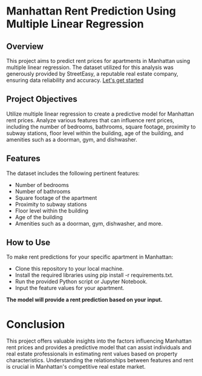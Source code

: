 # Manhattan Rent Prediction Using Multiple Linear Regression

## Overview

This project aims to predict rent prices for apartments in Manhattan using multiple linear regression. The dataset utilized for this analysis was generously provided by StreetEasy, a reputable real estate company, ensuring data reliability and accuracy. [Let's get started](Manhattan_Rent.ipynb)

## Project Objectives

Utilize multiple linear regression to create a predictive model for Manhattan rent prices.
Analyze various features that can influence rent prices, including the number of bedrooms, bathrooms, square footage, proximity to subway stations, floor level within the building, age of the building, and amenities such as a doorman, gym, and dishwasher.

## Features
The dataset includes the following pertinent features:

* Number of bedrooms
* Number of bathrooms
* Square footage of the apartment
* Proximity to subway stations
* Floor level within the building
* Age of the building
* Amenities such as a doorman, gym, dishwasher, and more.

## How to Use

To make rent predictions for your specific apartment in Manhattan:

* Clone this repository to your local machine.
* Install the required libraries using pip install -r requirements.txt.
* Run the provided Python script or Jupyter Notebook.
* Input the feature values for your apartment.

__The model will provide a rent prediction based on your input.__

# Conclusion

This project offers valuable insights into the factors influencing Manhattan rent prices and provides a predictive model that can assist individuals and real estate professionals in estimating rent values based on property characteristics. Understanding the relationships between features and rent is crucial in Manhattan's competitive real estate market.
